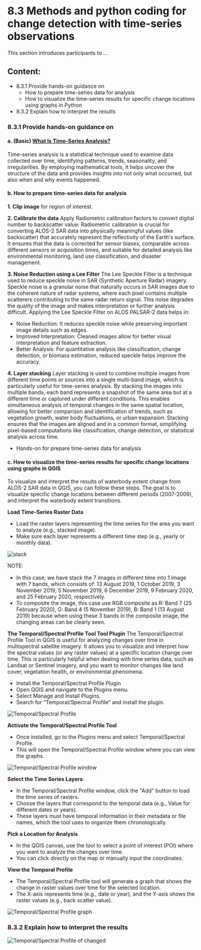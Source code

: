 # 8.3 Methods and python coding for change detection with time-series observations
This section introduces participants to ...

## Content:
- 8.3.1 Provide hands-on guidance on
    - How to prepare time-series data for analysis
    - How to visualize the time-series results for specific change locations using graphs in Python
- 8.3.2 Explain how to interpret the results

### 8.3.1 Provide hands-on guidance on
#### a. (Basic) [What Is Time-Series Analysis?](https://www.timescale.com/blog/time-series-analysis-what-is-it-how-to-use-it/)

Time-series analysis is a statistical technique used to examine data collected over time, identifying patterns, trends, seasonality, and irregularities. By employing mathematical tools, it helps uncover the structure of the data and provides insights into not only what occurred, but also when and why events happened.

#### b. How to prepare time-series data for analysis

**1. Clip image** for region of interest.

**2. Calibrate the data** 
Apply Radiometric calibration factors to convert digital number to backscatter value: Radiometric calibration is crucial for converting ALOS-2 SAR data into physically meaningful values (like backscatter) that accurately represent the reflectivity of the Earth's surface. It ensures that the data is corrected for sensor biases, comparable across different sensors or acquisition times, and suitable for detailed analysis like environmental monitoring, land use classification, and disaster management.

**3. Noise Reduction using a Lee Filter**
The Lee Speckle Filter is a technique used to reduce speckle noise in SAR (Synthetic Aperture Radar) imagery. Speckle noise is a granular noise that naturally occurs in SAR images due to the coherent nature of radar systems, where each pixel contains multiple scatterers contributing to the same radar return signal. This noise degrades the quality of the image and makes interpretation or further analysis difficult. Applying the Lee Speckle Filter on ALOS PALSAR-2 data helps in:
 - Noise Reduction: It reduces speckle noise while preserving important image details such as edges.
 - Improved Interpretation: Cleaned images allow for better visual interpretation and feature extraction.
 - Better Analysis: For quantitative analysis like classification, change detection, or biomass estimation, reduced speckle helps improve the accuracy.

 **4. Layer stacking**
 Layer stacking is used to combine multiple images from different time points or sources into a single multi-band image, which is particularly useful for time-series analysis. By stacking the images into multiple bands, each band represents a snapshot of the same area but at a different time or captured under different conditions. This enables simultaneous analysis of temporal changes in the same spatial location, allowing for better comparison and identification of trends, such as vegetation growth, water body fluctuations, or urban expansion. Stacking ensures that the images are aligned and in a common format, simplifying pixel-based computations like classification, change detection, or statistical analysis across time.

  - Hands-on for prepare time-series data for analysis

#### c. How to visualize the time-series results for specific change locations using graphs in QGIS
To visualize and interpret the results of waterbody extent change from ALOS-2 SAR data in QGIS, you can follow these steps. The goal is to visualize specific change locations between different periods (2007-2009), and interpret the waterbody extent transitions.

**Load Time-Series Raster Data**
 - Load the raster layers representing the time series for the area you want to analyze (e.g., stacked image).
 - Make sure each layer represents a different time step (e.g., yearly or monthly data).

![stack](image-6.png)

์NOTE:
 - In this case, we have stack the 7 images in different time into 1 image with 7 bands, which consists of: 13 August 2019, 1 October 2019, 3 November 2019, 5 November 2019, 6 December 2019, 9 February 2020, and 25 February 2020, respectively.
 - To composite the image, this case use RGB composite as R: Band 7 (25 February 2020), G: Band 4 (5 November 2019), B: Band 1 (13 August 2019) because when using these 3 bands in the composite image, the changing areas can be clearly seen.

**The Temporal/Spectral Profile Tool Tool Plugin**
The Temporal/Spectral Profile Tool in QGIS is useful for analyzing changes over time in multispectral satellite imagery. It allows you to visualize and interpret how the spectral values (or any raster values) at a specific location change over time. This is particularly helpful when dealing with time series data, such as Landsat or Sentinel imagery, and you want to monitor changes like land cover, vegetation health, or environmental phenomena.

 - Install the Temporal/Spectral Profile Plugin
 - Open QGIS and navigate to the Plugins menu.
 - Select Manage and Install Plugins.
 - Search for “Temporal/Spectral Profile” and install the plugin.

![Temporal/Spectral Profile](image-4.png)


**Activate the Temporal/Spectral Profile Tool**
 - Once installed, go to the Plugins menu and select Temporal/Spectral Profile.
 - This will open the Temporal/Spectral Profile window where you can view the graphs.

 ![Temporal/Spectral Profile window](image-7.png)


**Select the Time Series Layers**:
 - In the Temporal/Spectral Profile window, click the "Add" button to load the time series of rasters.
 - Choose the layers that correspond to the temporal data (e.g., Value for different dates or years).
 - These layers must have temporal information in their metadata or file names, which the tool uses to organize them chronologically.

**Pick a Location for Analysis**
 - In the QGIS canvas, use the tool to select a point of interest (POI) where you want to analyze the changes over time.
 - You can click directly on the map or manually input the coordinates.

**View the Temporal Profile**
 - The Temporal/Spectral Profile tool will generate a graph that shows the change in raster values over time for the selected location.
 - The X-axis represents time (e.g., date or year), and the Y-axis shows the raster values (e.g., back scatter value).

![Temporal/Spectral Profile graph](image-8.png)

### 8.3.2 Explain how to interpret the results

![Temporal/Spectral Profile of changed](image-9.png)